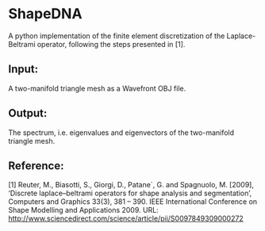 # ShapeDNA



A python implementation of the finite element discretization of the Laplace-Beltrami operator, following the steps presented  in [1].


## Input:
A two-manifold triangle mesh as a Wavefront OBJ file.

## Output:
The spectrum, i.e. eigenvalues and eigenvectors of the two-manifold triangle mesh.


## Reference:
[1] Reuter, M., Biasotti, S., Giorgi, D., Patane`, G. and Spagnuolo, M. [2009], ‘Discrete laplace–beltrami operators for shape analysis and segmentation’, Computers and Graphics 33(3), 381 – 390. IEEE International Conference on Shape Modelling and Applications 2009. 
URL: http://www.sciencedirect.com/science/article/pii/S0097849309000272
